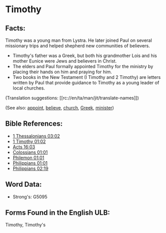 # Timothy

## Facts:

Timothy was a young man from Lystra. He later joined Paul on several missionary trips and helped shepherd new communities of believers.

* Timothy's father was a Greek, but both his grandmother Lois and his mother Eunice were Jews and believers in Christ.
* The elders and Paul formally appointed Timothy for the ministry by placing their hands on him and praying for him.
* Two books in the New Testament (I Timothy and 2 Timothy) are letters written by Paul that provide guidance to Timothy as a young leader of local churches.

(Translation suggestions: [[rc://en/ta/man/jit/translate-names]])

(See also: [appoint](../kt/appoint.md), [believe](../kt/believe.md), [church](../kt/church.md), [Greek](../names/greek.md), [minister](../kt/minister.md))

## Bible References:

* [1 Thessalonians 03:02](rc://en/tn/help/1th/03/02)
* [1 Timothy 01:02](rc://en/tn/help/1ti/01/02)
* [Acts 16:03](rc://en/tn/help/act/16/03)
* [Colossians 01:01](rc://en/tn/help/col/01/01)
* [Philemon 01:01](rc://en/tn/help/phm/01/01)
* [Philippians 01:01](rc://en/tn/help/php/01/01)
* [Philippians 02:19](rc://en/tn/help/php/02/19)

## Word Data:

* Strong's: G5095

## Forms Found in the English ULB:

Timothy, Timothy's
